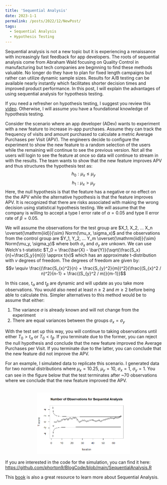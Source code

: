 ```yaml
---
title: 'Sequential Analysis'
date: 2023-1-1
permalink: /posts/2022/12/NewPost/
tags:
  - Sequential Analysis
  - Hypothesis Testing
---
```


Sequential analysis is not a new topic but it is experiencing a renaissance with increasingly fast feedback for app developers. The roots of sequential analysis come from Abraham Wald focusing on Quality Control in manufacturing but tech companies are beginning to find these methods valuable. No longer do they have to plan for fixed length campaigns but rather can utilize dynamic sample sizes. Results for A/B testing can be available nearly instantly which facilitates shorter decision times and improved product performance. In this post, I will explain the advantages of using sequential analysis for hypothesis testing.

If you need a refresher on hypothesis testing, I suggest you review this <a href="https://www.youtube.com/watch?v=VK-rnA3-41c">video</a>. Otherwise, I will assume you have a foundational knowledge of hypothesis testing.

Consider the scenario where an app developer (ADev) wants to experiment with a new feature to increase in-app purchases. Assume they can track the frequency of visits and amount purchased to calculate a metric Average Purchases per Visit (APV). The engineers decide to configure the experiment to show the new feature to a random selection of the users while the remaining will continue to see the previous version. Not all the users will login to see the feature at once so data will continue to stream in with the results. The team wants to show that the new feature improves APV and thus structures the hypothesis test as:
$$h_0: \mu_x \leq \mu_y$$
$$h_1: \mu_x > \mu_y$$
Here, the null hypothesis is that the feature has a negative or no effect on the the APV while the alternative hypothesis is that the feature improves APV. It is recognized that there are risks associated with making the wrong decision using statistical hypothesis testing. We will assume that the company is willing to accept a type I error rate of $\alpha = 0.05$ and type II error rate of $\beta = 0.05$.

We will assume the observations for the test group are $X_1, X_2, ... X_n \overset{\mathrm{iid}}{\sim} Norm(\mu_x, \sigma_x)$ and the observations from the control group are $Y_1, Y_2, ... Y_m \overset{\mathrm{iid}}{\sim} Norm(\mu_y, \sigma_y)$ where both $\sigma_x$ and $\sigma_y$ are unkown. We can use Welch's t-statistic $T_0 = \frac{\bar{X} - \bar{Y}}{\sqrt{\frac{S_x}{n}+\frac{S_y}{m}}} \approx t(v)$ which has an approximate t-distribution with $v$ degrees of freedom. The degrees of freedom are given by:
$$v \equiv \frac{(\frac{S_{x}^2}{n} + \frac{S_{y}^2}{m})^2}{\frac{(S_{x}^2 / n)^2}{n-1} + \frac{(S_{y}^2 / m)}{m-1}}$$

In this case, $t_\alpha$ and $t_\beta$ are dynamic and will update as you take more observations. You would also need at least $n\geq2$ and $m\geq2$ before being able to calculate this. Simpler alternatives to this method would be to assume that either:
1) The variance $\sigma$ is already known and will not change from the experiment
2) There are equal variances between the groups $\sigma_x = \sigma_y$

With the test set up this way, you will continue to taking observations until either $T_0 > t_\alpha$ or $T_0 < t_\beta$. If you terminate due to the former, you can reject the null hypothesis and conclude that the new feature improved the Average Purchases per Visit. If you terminate due to the latter, you can conclude that the new feature did not improve the APV.

For an example, I simulated data to replicate this scenario. I generated data for two normal distributions where $\mu_x = 10.25$, $\mu_y = 10$, $\sigma_x = 1$, $\sigma_y = 1$. You can see in the figure below that the test terminates after ~70 observations where we conclude that the new feature improved the APV.

<p align="center">
  <br/><img src='/images/Sequence.png' width="300" alt="alt attribute goes here!" title="Sequential Test">
</p>

If you are interested in the code for the simulation, you can find it here: https://github.com/phorton9/BlogCode/blob/main/SequentialAnalysis.R

This <a href="https://www.amazon.com/Sequential-Analysis-Abraham-Wald/dp/0486615790">book</a> is also a great resource to learn more about Sequential Analysis. 
